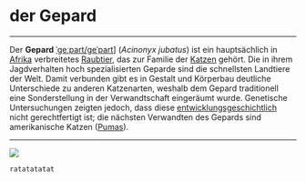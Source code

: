# der Gepard
<hr>
<p>Der <b>Gepard</b> <span class="IPA"><a href="/wiki/Liste_der_IPA-Zeichen" title="Liste der IPA-Zeichen"><span title="Aussprache im Internationalen Phonetischen Alphabet (IPA)">ˈgeːpart/geˈpart</span></a></span>] (<i>Acinonyx jubatus</i>) ist ein hauptsächlich in <a href="/wiki/Afrika" title="Afrika">Afrika</a> verbreitetes <a href="/wiki/Raubtiere" title="Raubtiere">Raubtier</a>, das zur Familie der <a href="/wiki/Katzen" title="Katzen">Katzen</a> gehört. Die in ihrem Jagdverhalten hoch spezialisierten Geparde sind die schnellsten Landtiere der Welt. Damit verbunden gibt es in Gestalt und Körperbau deutliche Unterschiede zu anderen Katzenarten, weshalb dem Gepard traditionell eine Sonderstellung in der Verwandtschaft eingeräumt wurde. Genetische Untersuchungen zeigten jedoch, dass diese <a href="/wiki/Phylogenese" title="Phylogenese">entwicklungsgeschichtlich</a> nicht gerechtfertigt ist; die nächsten Verwandten des Gepards sind amerikanische Katzen (<a href="/wiki/Pumas" title="Pumas">Pumas</a>). 

<hr>
<img src="https://upload.wikimedia.org/wikipedia/commons/thumb/9/99/Gepard_1a2_overview.jpg/300px-Gepard_1a2_overview.jpg"></img>

``` ratatatatat ```
